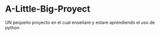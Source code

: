 # A-Little-Big-Proyect
UN pequeño proyecto en el cual enseñare y estare aprendiendo el uso de python

